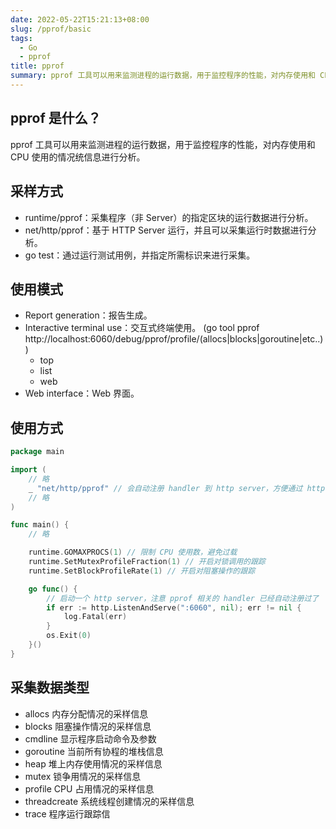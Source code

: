 ```yaml
---
date: 2022-05-22T15:21:13+08:00
slug: /pprof/basic
tags:
  - Go
  - pprof
title: pprof
summary: pprof 工具可以用来监测进程的运行数据，用于监控程序的性能，对内存使用和 CPU 使用的情况统信息进行分析。
---
```

## pprof 是什么？

pprof 工具可以用来监测进程的运行数据，用于监控程序的性能，对内存使用和 CPU 使用的情况统信息进行分析。

## 采样方式

- runtime/pprof：采集程序（非 Server）的指定区块的运行数据进行分析。
- net/http/pprof：基于 HTTP Server 运行，并且可以采集运行时数据进行分析。
- go test：通过运行测试用例，并指定所需标识来进行采集。

## 使用模式

- Report generation：报告生成。
- Interactive terminal use：交互式终端使用。
  (go tool pprof http://localhost:6060/debug/pprof/profile/(allocs|blocks|goroutine|etc..))
  - top
  - list
  - web
- Web interface：Web 界面。

## 使用方式

```go
package main

import (
	// 略
	_ "net/http/pprof" // 会自动注册 handler 到 http server，方便通过 http 接口获取程序运行采样报告
	// 略
)

func main() {
	// 略

	runtime.GOMAXPROCS(1) // 限制 CPU 使用数，避免过载
	runtime.SetMutexProfileFraction(1) // 开启对锁调用的跟踪
	runtime.SetBlockProfileRate(1) // 开启对阻塞操作的跟踪

	go func() {
		// 启动一个 http server，注意 pprof 相关的 handler 已经自动注册过了
		if err := http.ListenAndServe(":6060", nil); err != nil {
			log.Fatal(err)
		}
		os.Exit(0)
	}()
}

```

## 采集数据类型

- allocs 内存分配情况的采样信息
- blocks 阻塞操作情况的采样信息
- cmdline 显示程序启动命令及参数
- goroutine 当前所有协程的堆栈信息
- heap 堆上内存使用情况的采样信息
- mutex 锁争用情况的采样信息
- profile CPU 占用情况的采样信息
- threadcreate 系统线程创建情况的采样信息
- trace 程序运行跟踪信
